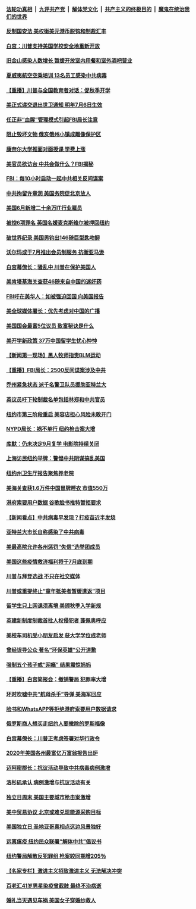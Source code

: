 

####  [法轮功真相](../../../../basic/blob/master/README.md?t=07081131) &nbsp;|&nbsp; [九评共产党](../../../../9ping.md/blob/master/README.md?t=07081131) &nbsp;|&nbsp; [解体党文化](../../../../jtdwh.md/blob/master/README.md?t=07081131)  &nbsp;|&nbsp; [共产主义的终极目的](../../../../gczydzjmd.md/blob/master/README.md?t=07081131) &nbsp;|&nbsp; [魔鬼在统治我们的世界](../../../../mgztzwmdsj.md/blob/master/README.md?t=07081131) 

#### [反制国安法 美权衡美元港币脱钩和制裁汇丰](../pages/nsc412/n12240249.md?t=07081131) 

#### [白宫：川普支持美国学校安全地重新开放](../pages/nsc412/n12240060.md?t=07081131) 

#### [旧金山感染人数增长 暂缓开放室内用餐和室外酒吧营业](../pages/nsc412/n12240073.md?t=07081131) 

#### [夏威夷航空空乘培训   13名员工感染中共病毒](../pages/nsc412/n12240054.md?t=07081131) 

#### [【重播】川普与全国教育者对话：促秋季开学](../pages/nsc412/n12239239.md?t=07081131) 

#### [美正式递交退出世卫通知 明年7月6日生效](../pages/nsc412/n12239902.md?t=07081131) 

#### [任正非“血腥”管理模式引起FBI局长注意](../pages/nsc412/n12239966.md?t=07081131) 

#### [阻止毁坏文物 俄亥俄州小镇成雕像保护区](../pages/nsc412/n12239759.md?t=07081131) 

#### [康奈尔大学推面对面授课 学费上涨](../pages/nsc412/n12239866.md?t=07081131) 

#### [美官员欲访台 中共会做什么？FBI揭秘](../pages/nsc412/n12239406.md?t=07081131) 

#### [FBI：每10小时启动一起中共相关反间谍案](../pages/nsc412/n12239799.md?t=07081131) 

#### [中共拘留许章润 美国务院促北京放人](../pages/nsc412/n12239669.md?t=07081131) 

#### [美国6月新增二十余万IT行业雇员](../pages/nsc412/n12239595.md?t=07081131) 

#### [被控6项罪名 英国名媛麦克斯维尔被押回纽约](../pages/nsc412/n12238014.md?t=07081131) 

#### [破世界纪录 美国男钓出146磅巨型匙吻鲟](../pages/nsc412/n12239111.md?t=07081131) 

#### [沃尔玛或于7月推出会员制服务 抗衡亚马逊](../pages/nsc412/n12239582.md?t=07081131) 

#### [白宫幕僚长：骚乱中 川普在保护美国人](../pages/nsc412/n12239396.md?t=07081131) 

#### [美肯塔基海关查获46磅来自中国的迷奸药](../pages/nsc412/n12237466.md?t=07081131) 

#### [FBI吁在美华人：如被强迫回国 向美国报告](../pages/nsc412/n12239450.md?t=07081131) 

#### [美全球媒体署长：优先考虑对中国的广播](../pages/nsc412/n12239365.md?t=07081131) 

#### [美国国会最富5位议员 致富秘诀是什么](../pages/nsc412/n12239102.md?t=07081131) 

#### [美开学新政策 37万中国留学生忧心忡忡](../pages/nsc412/n12239233.md?t=07081131) 

#### [【新闻第一现场】黑人牧师指责BLM运动](../pages/nsc412/n12239122.md?t=07081131) 

#### [【重播】FBI局长：2500反间谍案涉及中共](../pages/nsc412/n12236620.md?t=07081131) 

#### [乔州紧急状态 派千名警卫队员援助亚特兰大](../pages/nsc412/n12239062.md?t=07081131) 

#### [英议员吁下轮制裁名单包括林郑和中共官员](../pages/nsc412/n12238655.md?t=07081131) 

#### [纽约市第三阶段重启  美容店担心风险未敢开门](../pages/nsc412/n12237916.md?t=07081131) 

#### [NYPD局长：祸不单行 纽约枪击案大增](../pages/nsc412/n12237908.md?t=07081131) 

#### [库默：仍未决定9月复学 电影院持续关闭](../pages/nsc412/n12237930.md?t=07081131) 

#### [上海访民纽约举牌：警惕中共阴谋搞乱美国](../pages/nsc412/n12237891.md?t=07081131) 

#### [纽约州卫生厅报告聚焦养老院](../pages/nsc412/n12237911.md?t=07081131) 

#### [美海关查获1.6万件中国冒牌睡衣 市值550万](../pages/nsc412/n12237797.md?t=07081131) 

#### [港府索要用户数据 谷歌脸书推特暂拒要求](../pages/nsc412/n12237681.md?t=07081131) 

#### [【新闻看点】中共病毒早发现？打疫苗近半发烧](../pages/nsc412/n12237234.md?t=07081131) 

#### [亚特兰大市长自称感染了中共病毒](../pages/nsc412/n12237546.md?t=07081131) 

#### [美最高院允许各州惩罚“失信”选举团成员](../pages/nsc412/n12237551.md?t=07081131) 

#### [美国这些疫情救济福利将于7月底到期](../pages/nsc412/n12237422.md?t=07081131) 

#### [川普与拜登选战 不只在社交媒体](../pages/nsc412/n12237484.md?t=07081131) 

#### [川普或重提终止“童年抵美者暂缓遣返”项目](../pages/nsc412/n12237323.md?t=07081131) 

#### [留学生只上网课须离境 美颁秋季入学新规](../pages/nsc412/n12237306.md?t=07081131) 

#### [英建新制度制裁首批人权侵犯者 蓬佩奥呼应](../pages/nsc412/n12237281.md?t=07081131) 

#### [美校车司机受小朋友启发 获大学学位成老师](../pages/nsc412/n12237150.md?t=07081131) 

#### [曾经误导公众 著名“环保英雄”公开道歉](../pages/nsc412/n12236295.md?t=07081131) 

#### [强制五个孩子戒“网瘾” 结果震惊妈妈](../pages/nsc412/n12237076.md?t=07081131) 

#### [【重播】白宫简报会：撤销警局 犯罪率大增](../pages/nsc412/n12236567.md?t=07081131) 

#### [环时吹嘘中共“航母杀手”导弹 美海军回应](../pages/nsc412/n12236663.md?t=07081131) 

#### [脸书和WhatsAPP等拒绝港府索要用户数据请求](../pages/nsc412/n12236669.md?t=07081131) 

#### [俄罗斯商人想买走纽约人要撤除的罗斯福像](../pages/nsc412/n12234844.md?t=07081131) 

#### [白宫幕僚长：川普正考虑签署对华行政令](../pages/nsc412/n12236557.md?t=07081131) 

#### [2020年美国各州最富亿万富翁报告出炉](../pages/nsc412/n12236331.md?t=07081131) 

#### [迈阿密郡长：抗议活动导致中共病毒病例激增](../pages/nsc412/n12236379.md?t=07081131) 

#### [洛杉矶承认 病例激增与抗议活动有关](../pages/nsc412/n12235993.md?t=07081131) 

#### [独立日周末 美国主要城市枪击案激增](../pages/nsc412/n12236274.md?t=07081131) 

#### [美中贸易协议 北京或难兑现能源采购目标](../pages/nsc412/n12236355.md?t=07081131) 

#### [美国独立日 圣地亚哥真相点这边风景独好](../pages/nsc412/n12236330.md?t=07081131) 

#### [远离瘟疫 纽约民众联署“解体中共”倡议书](../pages/nsc412/n12235230.md?t=07081131) 

#### [纽约警局解散反犯罪组 枪案较同期增205％](../pages/nsc412/n12235227.md?t=07081131) 

#### [【名家专栏】激进主义招致激进主义 无法解决冲突](../pages/nsc412/n12223379.md?t=07081131) 

#### [百老汇41岁男星染疫曾截肢 最终不治病逝](../pages/nsc412/n12235597.md?t=07081131) 

#### [婚礼当天遇见车祸 美国女子穿婚纱救人](../pages/nsc412/n12235316.md?t=07081131) 

